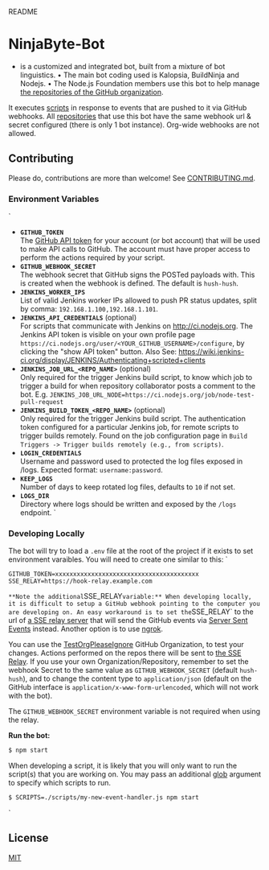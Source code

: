 README
# NinjaByte-Bot
- is a customized and integrated bot, built from a mixture of bot linguistics.
  • The main bot coding used is Kalopsia, BuildNinja and Nodejs.
  • The Node.js Foundation members use this bot to help manage [the repositories of the GitHub organization](https://github.com/nodejs).

It executes [scripts](https://github.com/nodejs/github-bot/tree/master/scripts) in response to events that are
pushed to it via GitHub webhooks. All [repositories](https://github.com/nodejs) that use this bot have the same webhook url & secret configured (there is only 1 bot instance). Org-wide webhooks are not allowed.

## Contributing

Please do, contributions are more than welcome!
See [CONTRIBUTING.md](CONTRIBUTING.md).

### Environment Variables
`
- **`GITHUB_TOKEN`**<br>
  The [GitHub API token](https://github.com/blog/1509-personal-api-tokens) for your account (or bot account) that will be used to make API calls to GitHub. The account must have proper access to perform the actions required by your script.
- **`GITHUB_WEBHOOK_SECRET`**<br>
  The webhook secret that GitHub signs the POSTed payloads with. This is created when the webhook is defined. The default is `hush-hush`.
- **`JENKINS_WORKER_IPS`**<br>
  List of valid Jenkins worker IPs allowed to push PR status updates, split by comma: `192.168.1.100,192.168.1.101`.
- **`JENKINS_API_CREDENTIALS`** (optional)<br>
  For scripts that communicate with Jenkins on http://ci.nodejs.org. The Jenkins API token is visible on
  your own profile page `https://ci.nodejs.org/user/<YOUR_GITHUB_USERNAME>/configure`, by clicking the
  "show API token" button. Also See: https://wiki.jenkins-ci.org/display/JENKINS/Authenticating+scripted+clients
- **`JENKINS_JOB_URL_<REPO_NAME>`** (optional)<br>
  Only required for the trigger Jenkins build script, to know which job to trigger a build for when
  repository collaborator posts a comment to the bot. E.g. `JENKINS_JOB_URL_NODE=https://ci.nodejs.org/job/node-test-pull-request`
- **`JENKINS_BUILD_TOKEN_<REPO_NAME>`** (optional)<br>
  Only required for the trigger Jenkins build script. The authentication token configured for a particular
  Jenkins job, for remote scripts to trigger builds remotely. Found on the job configuration page in
  `Build Triggers -> Trigger builds remotely (e.g., from scripts)`.
- **`LOGIN_CREDENTIALS`**<br>
  Username and password used to protected the log files exposed in /logs. Expected format: `username:password`.
- **`KEEP_LOGS`**<br>
  Number of days to keep rotated log files, defaults to `10` if not set.
- **`LOGS_DIR`**<br>
  Directory where logs should be written and exposed by the `/logs` endpoint.
`
### Developing Locally

The bot will try to load a `.env` file at the root of the project if it exists to set environment varaibles. You will need to create one similar to this:
`
```
GITHUB_TOKEN=xxxxxxxxxxxxxxxxxxxxxxxxxxxxxxxxxxxxxxxx
SSE_RELAY=https://hook-relay.example.com
```
`
**Note the additional `SSE_RELAY` variable:**
When developing locally, it is difficult to setup a GitHub webhook
pointing to the computer you are developing on. An easy workaround is to set the `SSE_RELAY` to the url of
[a SSE relay server](https://github.com/williamkapke/hook-relay) that will send the GitHub events via
[Server Sent Events](http://www.html5rocks.com/en/tutorials/eventsource/basics/) instead. Another option
is to use [ngrok](https://ngrok.com/).

You can use the [TestOrgPleaseIgnore](https://github.com/TestOrgPleaseIgnore) GitHub Organization, to test
your changes. Actions performed on the repos there will be sent to
[the SSE Relay](https://github.com/williamkapke/hook-relay). If you use your own Organization/Repository,
remember to set the webhook Secret to the same value as `GITHUB_WEBHOOK_SECRET` (default `hush-hush`), and
to change the content type to `application/json` (default on the GitHub interface is 
`application/x-www-form-urlencoded`, which will not work with the bot).

The `GITHUB_WEBHOOK_SECRET` environment variable is not required when using the relay.

**Run the bot:**
```bash
$ npm start
```

When developing a script, it is likely that you will only want to run the script(s) that you are working on. You may
pass an additional [glob](https://www.npmjs.com/package/glob) argument to specify which scripts to run.

```bash
$ SCRIPTS=./scripts/my-new-event-handler.js npm start
```
`

## License

[MIT](LICENSE.md)
